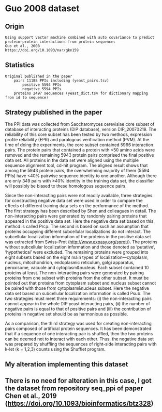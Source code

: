 # Guo 2008 dataset

## Origin
    
    Using support vector machine combined with auto covariance to predict protein–protein interactions from protein sequences
    Guo et al., 2008
    https://doi.org/10.1093/nar/gkn159

## Statistics
    
    Original published in the paper
        pairs 11188 PPIs including (yeast_pairs.tsv)
            positive 5594 PPIs
            negative 5594 PPIs
        proteins 2497 sequences (yeast_dict.tsv for dictionary mapping from id to sequence)
        


## Strategy published in the paper

   The PPI data was collected from Saccharomyces cerevisiae core subset of database of interacting proteins (DIP database), version DIP_20070219. The reliability of this core subset has been tested by two methods, expression profile reliability (EPR) and paralogous verification method (PVM). At the time of doing the experiments, the core subset contained 5966 interaction pairs. The protein pairs that contained a protein with <50 amino acids were removed and the remaining 5943 protein pairs comprised the final positive data set. All proteins in the data set were aligned using the multiple sequence alignment tool, cd-hit program. The aligned result shows that among the 5943 protein pairs, the overwhelming majority of them (5594 PPIs) have <40% pairwise sequence identity to one another. Although there are only 349 pairs with ≥40% identity in the training data set, the classifier will possibly be biased to these homologous sequence pairs.

   Since the non-interacting pairs were not readily available, three strategies for constructing negative data set were used in order to compare the effects of different training data sets on the performance of the method. The first strategy has been described by Shen and colleagues in detail. The non-interacting pairs were generated by randomly pairing proteins that appeared in the positive data set. Here the negative data set based on this method is called Prcp. The second is based on such an assumption that proteins occupying different subcellular localizations do not interact. The subcellular localization information of the proteins in the positive data set was extracted from Swiss-Prot (http://www.expasy.org/sprot/). The proteins without subcellular localization information and those denoted as ‘putative’, ‘hypothetical’ were excluded. The remaining proteins were grouped into eight subsets based on the eight main types of localization—cytoplasm, nucleus, mitochondrion, endoplasmic reticulum, golgi apparatus, peroxisome, vacuole and cytoplasm&nucleus. Each subset contained 10 proteins at least. The non-interacting pairs were generated by pairing proteins from one subset with proteins from the other subset. It must be pointed out that proteins from cytoplasm subset and nucleus subset cannot be paired with those from cytoplasm&nucleus subset. Here the negative data set based on subcellular localization information is called Psub. The two strategies must meet three requirements: (i) the non-interacting pairs cannot appear in the whole DIP yeast interacting pairs, (ii) the number of negative pairs is equal to that of positive pairs and (iii) the contribution of proteins in negative set should be as harmonious as possible.

As a comparison, the third strategy was used for creating non-interacting pairs composed of artificial protein sequences. It has been demonstrated that if a sequence of one interacting pair is shuffled, then the two proteins can be deemed not to interact with each other. Thus, the negative data set was prepared by shuffling the sequences of right-side interacting pairs with k-let (k = 1,2,3) counts using the Shufflet program.    
## My alteration implementing this dataset


  ## There is no need for alteration in this case, I got the dataset from repository seq_ppi of paper Chen et al., 2019 (https://doi.org/10.1093/bioinformatics/btz328)

